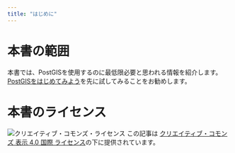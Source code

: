 ```yaml
---
title: "はじめに"
---
```

# 本書の範囲

本書では、PostGISを使用するのに最低限必要と思われる情報を紹介します。
[PostGISをはじめてみよう](https://zenn.dev/boiledorange73/books/b1de0a18073af70946e0)を先に試してみることをお勧めします。

# 本書のライセンス

![クリエイティブ・コモンズ・ライセンス](https://i.creativecommons.org/l/by/4.0/88x31.png)
この記事は [クリエイティブ・コモンズ 表示 4.0 国際 ライセンス](http://creativecommons.org/licenses/by/4.0/)の下に提供されています。
